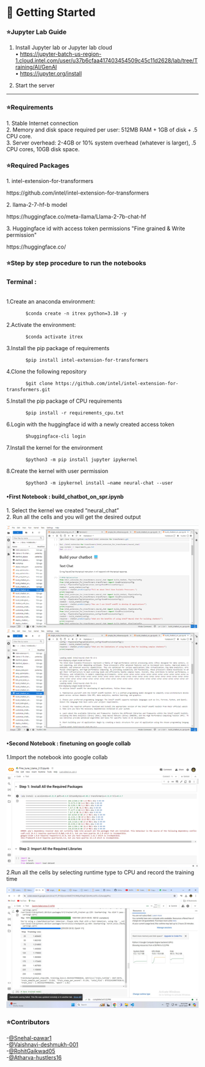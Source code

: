 <p align="center"><h1>🤖 Getting Started</h2></p>
<p align="left"><h3>⭐️Jupyter Lab Guide</h3></p>

1.	Install Jupyter lab or Jupyter lab cloud  
        •	 https://jupyter-batch-us-region-1.cloud.intel.com/user/u37b6cfaa417403454509c45c11d2628/lab/tree/Training/AI/GenAI<br>
 	     •	 https://jupyter.org/install
       
2.	Start the server


---

<p align="left"><h3>⭐️Requirements</h3></p>
1.	Stable Internet connection <br>
2.	Memory and disk space required per user: 512MB RAM + 1GB of disk + .5 CPU core.<br>
3.	Server overhead: 2-4GB or 10% system overhead (whatever is larger), .5 CPU cores, 10GB disk space.<br>

<p align="left"><h3>⭐️Required Packages</h3></p>
1.	intel-extension-for-transformers <br> <p align = "left">https://github.com/intel/intel-extension-for-transformers</p>
2.	llama-2-7-hf-b model <br><p align ="left">https://huggingface.co/meta-llama/Llama-2-7b-chat-hf</p> 
3.	Huggingface id with access token permissions "Fine grained & Write permission" <p align ="left">https://huggingface.co/</p>

<p align="left"><h3>⭐️Step by step procedure to run the notebooks</h3></p>
  <h3>Terminal :</h3> <br>
  1.Create an anaconda environment:

```
       $conda create -n itrex python=3.10 -y
```
  2.Activate the environment:
```
       $conda activate itrex
```
  3.Install the pip package of requirements 
```
       $pip install intel-extension-for-transformers
```
  4.Clone the following repository
```
       $git clone https://github.com/intel/intel-extension-for-transformers.git
```
  5.Install the pip package of CPU requirements
```
       $pip install -r requirements_cpu.txt
```
  6.Login with the huggingface id with a newly created access token
```
       $huggingface-cli login
```            
  7.Install the kernel for the environment
```
       $python3 -m pip install jupyter ipykernel
```
  8.Create the kernel with user permission 
```
       $python3 -m ipykernel install –name neural-chat --user
```

<p align="left"><H4>•First Notebook :  build_chatbot_on_spr.ipynb</H4></p>
 1.        Select the kernel we created “neural_chat”<br>
 2.        Run all the cells and you will get the desired output<br>
 
 ![IMAGE](img/textchatbot.png)
 ![IMAGE](img/outputchatbot.png)
<p align="left"><h4>•Second Notebook : finetuning  on google collab</h4>
1.Import the notebook into google collab 
 
![IMAGE](img/tuning.png)
        <br>
2.Run all the cells by selecting runtime type to CPU and record the training time

 ![IMAGE](img/trainingtime.jpeg)
 <br>




### ⭐️Contributors
-[@Snehal-pawar1](https://github.com/Snehal-pawar1)<br>
-[@Vaishnavi-deshmukh-001](https://github.com/Vaishnavi-deshmukh-001)<br>
-[@RohitGaikwad05](https://github.com/RohitGaikwad05)<br>
-[@Atharva-hustlers16](https://github.com/Atharva-hustlers16)<br>


              
